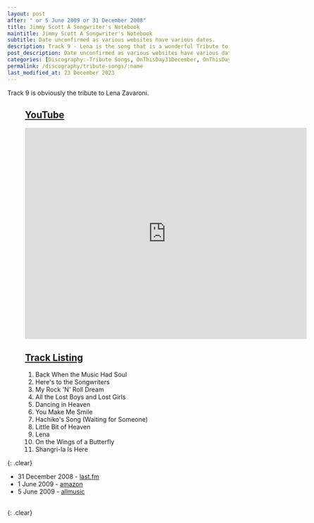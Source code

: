 ```yaml
---
layout: post
after: " or 5 June 2009 or 31 December 2008"
title: Jimmy Scott A Songwriter's Notebook
maintitle: Jimmy Scott A Songwriter's Notebook
subtitle: Date unconfirmed as various websites have various dates.
description: Track 9 - Lena is the song that is a wonderful Tribute to Lena Zavaroni.
post_description: Date unconfirmed as various websites have various dates.
categories: [Discography:-Tribute Songs, OnThisDay31December, OnThisDay1June, OnThisDay5June]
permalink: /discography/tribute-songs/:name
last_modified_at: 23 December 2023
---
```


Track 9 is obviously the tribute to Lena Zavaroni.

<figure class="fig1">
<h2 id="youtube"><a href="#youtube">YouTube</a></h2>
<div class="responsive-video"><iframe width="640px" height="480px" src="https://www.youtube.com/embed/QLaspFaye3A?rel=0&amp;showinfo=1" frameborder="0" allowfullscreen=""></iframe></div>
</figure>

<figure class="fig2">
<h2 id="track-listing"><a href="#track-listing">Track Listing</a></h2>
<ol>
<li>Back When the Music Had Soul</li>
<li>Here's to the Songwriters</li>
<li>My Rock 'N' Roll Dream</li>
<li>All the Lost Boys and Lost Girls</li>
<li>Dancing in Heaven</li>
<li>You Make Me Smile</li>
<li>Hachiko's Song (Waiting for Someone)</li>
<li>Little Bit of Heaven</li>
<li>Lena</li>
<li>On the Wings of a Butterfly</li>
<li>Shangri-la Is Here</li>
</ol>
</figure>

{: .clear}

* 31 December 2008 - [last.fm](https://www.last.fm/music/Jimmy+Scott/A+Songwriter%27s+Notebook)
* 1 June 2009 - [amazon](https://www.amazon.co.uk/Songwriters-Notebook-Jimmy-Scott/dp/B002F17FNC)
* 5 June 2009 - [allmusic](https://www.allmusic.com/album/release/a-songwriters-notebook-mr0002292754)


<br />{: .clear}

